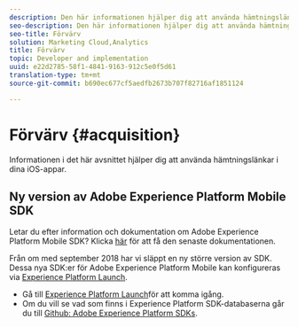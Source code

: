 ```yaml
---
description: Den här informationen hjälper dig att använda hämtningslänkar i dina iOS-appar.
seo-description: Den här informationen hjälper dig att använda hämtningslänkar i dina iOS-appar.
seo-title: Förvärv
solution: Marketing Cloud,Analytics
title: Förvärv
topic: Developer and implementation
uuid: e22d2785-58f1-4841-9163-912c5e0f5d61
translation-type: tm+mt
source-git-commit: b690ec677cf5aedfb2673b707f82716af1851124

---
```



# Förvärv {#acquisition}

Informationen i det här avsnittet hjälper dig att använda hämtningslänkar i dina iOS-appar.

## Ny version av Adobe Experience Platform Mobile SDK

Letar du efter information och dokumentation om Adobe Experience Platform Mobile SDK? Klicka [här](https://aep-sdks.gitbook.io/docs/) för att få den senaste dokumentationen.

Från om med september 2018 har vi släppt en ny större version av SDK. Dessa nya SDK:er för Adobe Experience Platform Mobile kan konfigureras via [Experience Platform Launch](https://www.adobe.com/experience-platform/launch.html).

* Gå till [Experience Platform Launch](https://launch.adobe.com/)för att komma igång.
* Om du vill se vad som finns i Experience Platform SDK-databaserna går du till [Github: Adobe Experience Platform SDKs](https://github.com/Adobe-Marketing-Cloud/acp-sdks).
